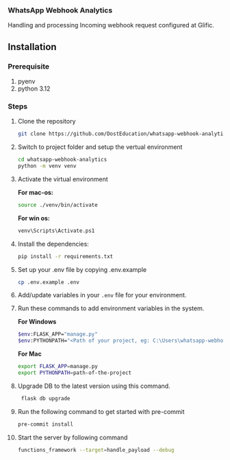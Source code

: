 ### WhatsApp Webhook Analytics

Handling and processing Incoming webhook request configured at Glific.

## Installation

### Prerequisite
1. pyenv
2. python 3.12

### Steps
1. Clone the repository
    ```sh
    git clone https://github.com/DostEducation/whatsapp-webhook-analytics.git
    ```
2. Switch to project folder and setup the vertual environment
    ```sh
    cd whatsapp-webhook-analytics
    python -m venv venv
    ```
3. Activate the virtual environment

    **For mac-os:**
    ```sh
    source ./venv/bin/activate
    ```
    **For win os:**
    ```sh
    venv\Scripts\Activate.ps1
    ```
4. Install the dependencies:
    ```sh
    pip install -r requirements.txt
    ```
5. Set up your .env file by copying .env.example
    ```sh
    cp .env.example .env
    ```
6. Add/update variables in your `.env` file for your environment.
7. Run these commands to add environment variables in the system.

   **For Windows**
    ```sh
    $env:FLASK_APP="manage.py"
    $env:PYTHONPATH="<Path of your project, eg: C:\Users\whatsapp-webhook-analytics>"
    ```
    **For Mac**
    ```sh
    export FLASK_APP=manage.py
    export PYTHONPATH=path-of-the-project
    ```
8. Upgrade DB to the latest version using this command.
    ```sh
     flask db upgrade
    ```
9. Run the following command to get started with pre-commit
    ```sh
    pre-commit install
    ```
10. Start the server by following command
    ```sh
    functions_framework --target=handle_payload --debug
    ```
